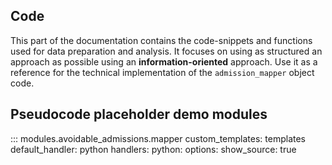 ## Code

This part of the documentation contains the code-snippets and functions used for data preparation and analysis. It focuses on using as structured an approach as possible using an **information-oriented** approach. Use it as a
reference for the technical implementation of the
`admission_mapper` object code.

## Pseudocode placeholder demo modules

::: modules.avoidable_admissions.mapper
    custom_templates: templates
    default_handler: python
    handlers:
      python:
        options:
          show_source: true